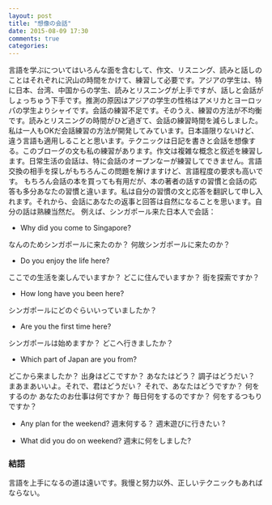 ```yaml
---
layout: post
title: "想像の会話"
date: 2015-08-09 17:30
comments: true
categories: 
---
```

言語を学ぶについてはいろんな面を含むして、作文、リスニング、読みと話しのことはそれぞれに沢山の時間をかけて、練習して必要です。アジアの学生は、特に日本、台湾、中国からの学生、読みとリスニングが上手ですが、話しと会話がしょっちゅう下手です。推測の原因はアジアの学生の性格はアメリカとヨーロッパの学生よりシャイです。会話の練習不足です。そのうえ、練習の方法が不均衡です。読みとリスニングの時間がひど過ぎて、会話の練習時間を減らしました。
私は一人もOKだ会話練習の方法が開発してみています。日本語限りないけど、違う言語も適用しることと思います。テクニックは日記を書きと会話を想像する。このブローグの文も私の練習があります。作文は複雑な概念と叙述を練習します。日常生活の会話は、特に会話のオープンなーが練習してできません。言語交換の相手を探しがもちろんこの問題を解けますけど、言語程度の要求も高いです。
もちろん会話の本を買っても有用だが、本の著者の話すの習慣と会話の応答も多分あなたの習慣と違います。私は自分の習慣の文と応答を翻訳して申し入れます。それから、会話にあなたの返事と回答は自然になることを思います。自分の話は熟練当然だ。
例えば、シンガポール来た日本人で会話：

* Why did you come to Singapore?

なんのためシンガポールに来たのか？ 何故シンガポールに来たのか？

* Do you enjoy the life here?

ここでの生活を楽しんでいますか？
どこに住んでいますか？
街を探索ですか？

* How long have you been here?

シンガポールにどのぐらいいっていましたか？

* Are you the first time here?

シンガポールは始めますか？
どこへ行きましたか？

* Which part of Japan are you from?

どこから来ましたか？ 出身はどこですか？
あなたはどう？
調子はどうだい？ まあまあいいよ。それで、君はどうだい？ それで、あなたはどうですか？
何をするのか あなたのお仕事は何ですか？ 毎日何をするのですか？ 何をするつもりですか？

* Any plan for the weekend?
週末何する？ 週末遊びに行きたい ?

* What did you do on weekend?
週末に何をしました?

### 結語
言語を上手になるの道は遠いです。我慢と努力以外、正しいテクニックもあればならない。
